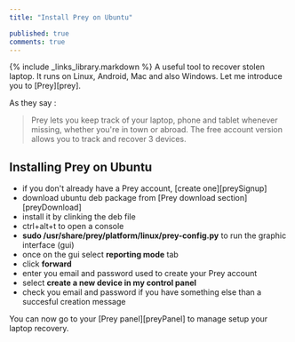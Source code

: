 ```yaml
---
title: "Install Prey on Ubuntu"

published: true
comments: true
---
```


{% include _links_library.markdown %}
A useful tool to recover stolen laptop.
It runs on Linux, Android, Mac and also Windows. Let me introduce you to [Prey][prey].

As they say :
> Prey lets you keep track of your laptop, phone and tablet whenever missing, whether you're in town or abroad.
The free account version allows you to track and recover 3 devices.

## Installing Prey on Ubuntu

 - if you don't already have a Prey account, [create one][preySignup]
 - download ubuntu deb package from [Prey download section][preyDownload]
 - install it by clinking the deb file
 - ctrl+alt+t to open a console
 - **sudo /usr/share/prey/platform/linux/prey-config.py** to run the graphic interface (gui)
 - once on the gui select __reporting mode__ tab
 - click __forward__
 - enter you email and password used to create your Prey account
 - select **create a new device in my control panel**
 - check you email and password if you have something else than a succesful creation message

You can now go to your [Prey panel][preyPanel] to manage setup your laptop recovery.
